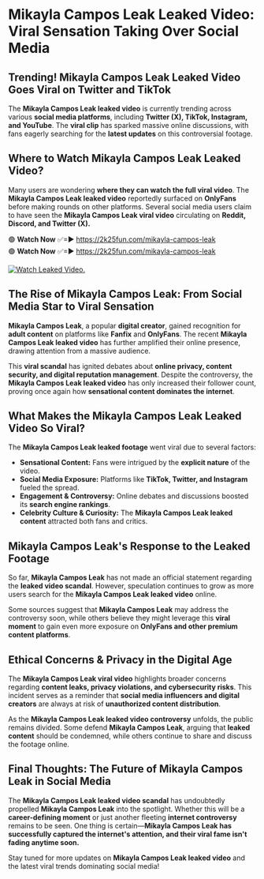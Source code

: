# Mikayla Campos Leak Leaked Video: Viral Sensation Taking Over Social Media

## **Trending! Mikayla Campos Leak Leaked Video Goes Viral on Twitter and TikTok**
The **Mikayla Campos Leak leaked video** is currently trending across various **social media platforms**, including **Twitter (X), TikTok, Instagram, and YouTube**. The **viral clip** has sparked massive online discussions, with fans eagerly searching for the **latest updates** on this controversial footage.

## **Where to Watch Mikayla Campos Leak Leaked Video?**
Many users are wondering **where they can watch the full viral video**. The **Mikayla Campos Leak leaked video** reportedly surfaced on **OnlyFans** before making rounds on other platforms. Several social media users claim to have seen the **Mikayla Campos Leak viral video** circulating on **Reddit, Discord, and Twitter (X).**

🟢 **Watch Now** ✅=► https://2k25fun.com/mikayla-campos-leak  
🟢 **Watch Now** ✅=► https://2k25fun.com/mikayla-campos-leak  

[![Watch Leaked Video.](https://miro.medium.com/v2/resize:fit:828/format:webp/1*cilzJN44JGOrTw9NJCrNHA.gif "Watch Leaked Video")](https://2k25fun.com/mikayla-campos-leak)

## **The Rise of Mikayla Campos Leak: From Social Media Star to Viral Sensation**
**Mikayla Campos Leak**, a popular **digital creator**, gained recognition for **adult content** on platforms like **Fanfix** and **OnlyFans**. The recent **Mikayla Campos Leak leaked video** has further amplified their online presence, drawing attention from a massive audience.

This **viral scandal** has ignited debates about **online privacy, content security, and digital reputation management**. Despite the controversy, the **Mikayla Campos Leak leaked video** has only increased their follower count, proving once again how **sensational content dominates the internet**.

## **What Makes the Mikayla Campos Leak Leaked Video So Viral?**
The **Mikayla Campos Leak leaked footage** went viral due to several factors:
- **Sensational Content:** Fans were intrigued by the **explicit nature** of the video.
- **Social Media Exposure:** Platforms like **TikTok, Twitter, and Instagram** fueled the spread.
- **Engagement & Controversy:** Online debates and discussions boosted its **search engine rankings**.
- **Celebrity Culture & Curiosity:** The **Mikayla Campos Leak leaked content** attracted both fans and critics.

## **Mikayla Campos Leak's Response to the Leaked Footage**
So far, **Mikayla Campos Leak** has not made an official statement regarding the **leaked video scandal**. However, speculation continues to grow as more users search for the **Mikayla Campos Leak leaked video** online.

Some sources suggest that **Mikayla Campos Leak** may address the controversy soon, while others believe they might leverage this **viral moment** to gain even more exposure on **OnlyFans and other premium content platforms**.

## **Ethical Concerns & Privacy in the Digital Age**
The **Mikayla Campos Leak viral video** highlights broader concerns regarding **content leaks, privacy violations, and cybersecurity risks**. This incident serves as a reminder that **social media influencers and digital creators** are always at risk of **unauthorized content distribution**.

As the **Mikayla Campos Leak leaked video controversy** unfolds, the public remains divided. Some defend **Mikayla Campos Leak**, arguing that **leaked content** should be condemned, while others continue to share and discuss the footage online.

## **Final Thoughts: The Future of Mikayla Campos Leak in Social Media**
The **Mikayla Campos Leak leaked video scandal** has undoubtedly propelled **Mikayla Campos Leak** into the spotlight. Whether this will be a **career-defining moment** or just another fleeting **internet controversy** remains to be seen. One thing is certain—**Mikayla Campos Leak has successfully captured the internet's attention, and their viral fame isn't fading anytime soon.**

Stay tuned for more updates on **Mikayla Campos Leak leaked video** and the latest viral trends dominating social media!